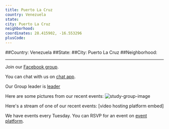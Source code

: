 ```yaml
---
title: Puerto La Cruz
country: Venezuela
state: 
city: Puerto La Cruz
neighborhood: 
coordinates: 28.415902, -16.553296
plusCode:
---
```


##Country: Venezuela
##State: 
##City: Puerto La Cruz
##Neighborhood: 
*****
Join our [Facebook group](https://www.facebook.com/groups/free.code.camp.puertolacruz.anzoategui.ve).

You can chat with us on [chat app]().

Our Group leader is [leader]()

Here are some pictures from our recent events:
![study-group-image]()

Here's a stream of one of our recent events:
[video hosting platform embed]

We have events every Tuesday. You can RSVP for an event on [event platform]().
